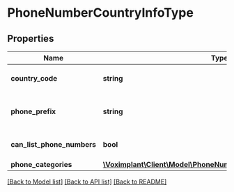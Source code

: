 # PhoneNumberCountryInfoType

## Properties
Name | Type | Description | Notes
------------ | ------------- | ------------- | -------------
**country_code** | **string** | The country code. | 
**phone_prefix** | **string** | The country phone prefix. | 
**can_list_phone_numbers** | **bool** | True if can list phone numbers. | 
**phone_categories** | [**\Voximplant\Client\Model\PhoneNumberCountryCategoryInfoType[]**](PhoneNumberCountryCategoryInfoType.md) |  | [optional] 

[[Back to Model list]](../README.md#documentation-for-models) [[Back to API list]](../README.md#documentation-for-api-endpoints) [[Back to README]](../README.md)


